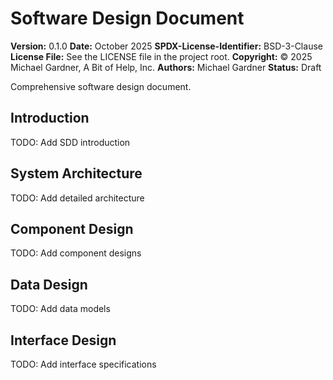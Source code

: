 # Software Design Document

**Version:** 0.1.0
**Date:** October 2025
**SPDX-License-Identifier:** BSD-3-Clause
**License File:** See the LICENSE file in the project root.
**Copyright:** © 2025 Michael Gardner, A Bit of Help, Inc.
**Authors:** Michael Gardner
**Status:** Draft

Comprehensive software design document.

## Introduction

TODO: Add SDD introduction

## System Architecture

TODO: Add detailed architecture

## Component Design

TODO: Add component designs

## Data Design

TODO: Add data models

## Interface Design

TODO: Add interface specifications
